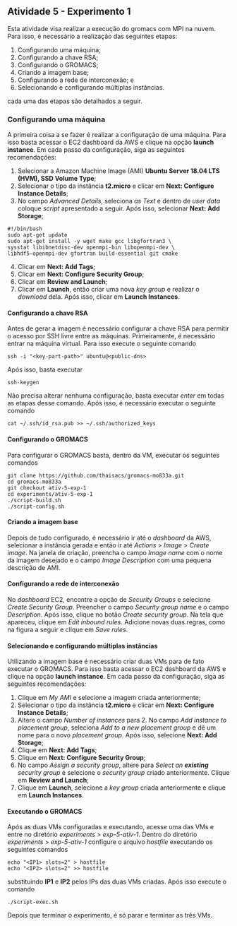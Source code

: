 ## Atividade 5 - Experimento 1

Esta atividade visa realizar a execução do gromacs com MPI na nuvem. Para isso, é necessário a realização das seguintes etapas:

 1. Configurando uma máquina;
 2. Configurando a chave RSA;
 3. Configurando o GROMACS;
 4. Criando a imagem base;
 5. Configurando a rede de interconexão; e
 6. Selecionando e configurando múltiplas instâncias.

 cada uma das etapas são detalhados a seguir.

### Configurando uma máquina

A primeira coisa a se fazer é realizar a configuração de uma máquina. Para isso basta acessar o EC2 dashboard da AWS e clique na opção **launch instance**. Em cada passo da configuração, siga as seguintes recomendações:

 1. Selecionar a Amazon Machine Image (AMI) **Ubuntu Server 18.04 LTS (HVM), SSD Volume Type**;
 2. Selecionar o tipo da instância **t2.micro** e clicar em **Next: Configure Instance Details**;
 3. No campo *Advanced Details*, seleciona *as Text* e dentro de *user data* coloque *script* apresentado a seguir. Após isso, selecionar **Next: Add Storage**;

```
#!/bin/bash
sudo apt-get update
sudo apt-get install -y wget make gcc libgfortran3 \
sysstat libibnetdisc-dev openmpi-bin libopenmpi-dev \
libhdf5-openmpi-dev gfortran build-essential git cmake
```

 4. Clicar em **Next: Add Tags**;
 5. Clicar em **Next: Configure Security Group**;
 6. Clicar em **Review and Launch**;
 7. Clicar em **Launch**, então criar uma nova *key group* e realizar o *download* dela. Após isso, clicar em **Launch Instances**.

#### Configurando a chave RSA
Antes de gerar a imagem é necessário configurar a chave RSA para permitir o acesso  por SSH livre entre as máquinas. Primeiramente, é necessário entrar na máquina virtual. Para isso execute o seguinte comando

```
ssh -i "<key-part-path>" ubuntu@<public-dns>
```

Após isso, basta executar

```
ssh-keygen
```

Não precisa alterar nenhuma configuração, basta executar *enter* em todas as etapas desse comando. Após isso, é necessário executar o seguinte comando

```
cat ~/.ssh/id_rsa.pub >> ~/.ssh/authorized_keys
```

#### Configurando o GROMACS

Para configurar o GROMACS basta, dentro da VM, executar os seguintes comandos

```
git clone https://github.com/thaisacs/gromacs-mo833a.git
cd gromacs-mo833a
git checkout ativ-5-exp-1
cd experiments/ativ-5-exp-1
./script-build.sh
./script-config.sh
```

#### Criando a imagem base

Depois de tudo configurado, é necessário ir até o *dashboard* da AWS, selecionar a instância gerada e então ir até *Actions* > *Image*  > *Create image*. Na janela de criação, preencha o campo *Image name* com o nome da imagem desejado e o campo *Image Description* com uma pequena descrição de AMI.

#### Configurando a rede de interconexão

No *dashboard* EC2, encontre a opção de *Security Groups* e selecione *Create Security Group*. Preencher o campo *Security group name*  e o campo *Description*. Após isso, clique no botão *Create security group*. Na tela que apareceu, clique em *Edit inbound rules*. Adicione novas duas regras, como na figura a seguir e clique em *Save rules*.

#### Selecionando e configurando múltiplas instâncias

Utilizando a imagem base é necessário criar duas VMs para de fato executar o GROMACS. Para isso basta acessar o EC2 dashboard da AWS e clique na opção **launch instance**. Em cada passo da configuração, siga as seguintes recomendações:

 1. Clique em *My AMI* e selecione a imagem criada anteriormente;
 2. Selecionar o tipo da instância **t2.micro** e clicar em **Next: Configure Instance Details**;
 3. Altere o campo *Number of instances* para 2. No campo *Add instance to placement group*, seleciona *Add to a new placement group* e dê um nome para o novo *placement group*. Após isso, selecione **Next: Add Storage**;
 4. Clique em **Next: Add Tags**;
 5. Clique em **Next: Configure Security Group**;
 6. No campo *Assign a security group*, altere para *Select an **existing** security group* e selecione o *security group* criado anteriormente. Clique em **Review and Launch**;
 7. Clique em **Launch**, selecione a *key group* criada anteriormente e clique em **Launch Instances**.

#### Executando o GROMACS

Após as duas VMs configuradas e executando, acesse uma das VMs e entre no diretório *experiments* > *exp-5-ativ-1*.  Dentro do diretório *experiments* > *exp-5-ativ-1* configure o arquivo *hostfile* executando os seguintes comandos

```
echo "<IP1> slots=2" > hostfile
echo "<IP2> slots=2" >> hostfile
```

substituindo **IP1** e **IP2** pelos IPs das duas VMs criadas. Após isso execute o comando

```
./script-exec.sh
```

Depois que terminar o experimento, é só parar e terminar as três VMs.
